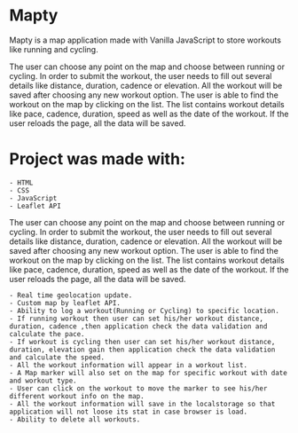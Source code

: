 # Mapty


Mapty is a map application made with Vanilla JavaScript to store workouts like running and cycling.

The user can choose any point on the map and choose between running or cycling. In order to submit the workout, the user needs to fill out several details like distance, duration, cadence or elevation. All the workout will be saved after choosing any new workout option. The user is able to find the workout on the map by clicking on the list. The list contains workout details like pace, cadence, duration, speed as well as the date of the workout. If the user reloads the page, all the data will be saved.

# Project was made with:

    - HTML
    - CSS
    - JavaScript
    - Leaflet API

The user can choose any point on the map and choose between running or cycling. In order to submit the workout, the user needs to fill out several details like distance, duration, cadence or elevation. All the workout will be saved after choosing any new workout option. The user is able to find the workout on the map by clicking on the list. The list contains workout details like pace, cadence, duration, speed as well as the date of the workout. If the user reloads the page, all the data will be saved.

    - Real time geolocation update.
    - Custom map by leaflet API.
    - Ability to log a workout(Running or Cycling) to specific location.
    - If running workout then user can set his/her workout distance, duration, cadence ,then application check the data validation and calculate the pace.
    - If workout is cycling then user can set his/her workout distance, duration, elevation gain then application check the data validation and calculate the speed.
    - All the workout information will appear in a workout list.
    - A Map marker will also set on the map for specific workout with date and workout type.
    - User can click on the workout to move the marker to see his/her different workout info on the map.
    - All the workout information will save in the localstorage so that application will not loose its stat in case browser is load. 
    - Ability to delete all workouts.